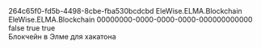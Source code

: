 ﻿<?xml version="1.0" encoding="utf-8"?>
<AssemblyInfo xmlns:xsi="http://www.w3.org/2001/XMLSchema-instance" xmlns:xsd="http://www.w3.org/2001/XMLSchema">
  <Uid>264c65f0-fd5b-4498-8cbe-fba530bcdcbd</Uid>
  <Name>EleWise.ELMA.Blockchain</Name>
  <DisplayName>EleWise.ELMA.Blockchain</DisplayName>
  <ModuleUid>00000000-0000-0000-0000-000000000000</ModuleUid>
  <IsComVisible>false</IsComVisible>
  <IsComponentAssembly>true</IsComponentAssembly>
  <IsModelAssembly>true</IsModelAssembly>
  <Summary>Блокчейн в Элме для хакатона</Summary>
</AssemblyInfo>